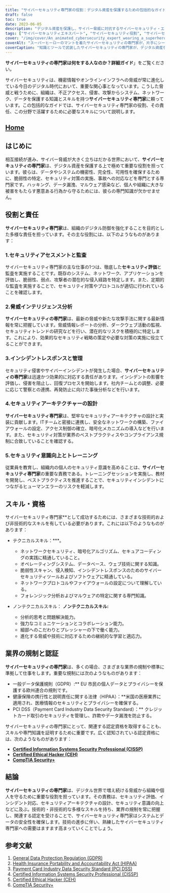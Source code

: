 ```yaml
---
title: "サイバーセキュリティ専門家の役割：デジタル資産を保護するための包括的なガイド"
draft: false
toc: true
date: 2023-06-05
description: "デジタル資産を保護し、サイバー脅威に対抗するサイバーセキュリティ・エキスパートの役割を定義する責任、スキル、業界規制を発見してください。"
tags: ["サイバーセキュリティエキスパート", "サイバーセキュリティ役割", "サイバーセキュリティ責任", "サイバーセキュリティスキル", "スレットインテリジェンス", "インシデントレスポンス", "セキュリティ意識", "ネットワークセキュリティ", "暗号化アルゴリズム", "えんぎ", "業界法規", "GDPR", "ヒパア", "PCI DSS", "証明書", "CISSP", "シーイーエイチ", "CompTIA Security+", "デジタル資産保護", "サイバー脅威", "データ機密保護", "ネットワークプロテクション", "脆弱性評価", "安全保護監査", "マルウェア検出", "情報漏えい防止", "サイバーセキュリティキャリア", "サイバーセキュリティトレーニング", "サイバーセキュリティ認定資格", "情報セキュリティ", "サイバーディフェンス"]
cover: "/img/cover/An_animated_cybersecurity_expert_wearing_a_superhero_cape.png"
coverAlt: "スーパーヒーローのマントを着たサイバーセキュリティの専門家が、片手にシールド、片手にロックマークを持って自信たっぷりに立ち、デジタル資産を守っているアニメーションです。"
coverCaption: "知識とツールで武装したサイバーセキュリティの専門家が、デジタル資産をサイバー脅威から守る様子をシンボリックに表現しています。"
---
```


**サイバーセキュリティの専門家は何をする人なのか？詳細ガイド**」をご覧ください。

サイバーセキュリティは、機密情報やオンラインインフラへの脅威が常に進化している今日のデジタル時代において、重要な関心事となっています。こうした脅威と戦うために、組織は、不正アクセス、侵害、攻撃からシステム、ネットワーク、データを保護する知識とスキルを持つ**サイバーセキュリティ専門家**に頼っています。この包括的なガイドでは、サイバーセキュリティ専門家の役割、その責任、この分野で活躍するために必要なスキルについて説明します。

## [Home](/cyber-security-career-playbook-start/)

## はじめに

相互接続が進み、サイバー脅威が大きく立ちはだかる世界において、**サイバーセキュリティの専門家**は、デジタル資産を保護する上で極めて重要な役割を担っています。彼らは、データやシステムの機密性、完全性、可用性を確保するために、脆弱性の特定、セキュリティ対策の実施、事故への対応などを専門とする専門家です。ハッキング、データ漏洩、マルウェア感染など、個人や組織に大きな被害をもたらす悪意ある行為から守るためには、彼らの専門知識が欠かせません。

## 役割と責任

**サイバーセキュリティ専門家**は、組織のデジタル防御を強化することを目的とした多様な責任を担っています。その主な役割には、以下のようなものがあります：

### 1.セキュリティアセスメントと監査

サイバーセキュリティ専門家の主な仕事の1つは、徹底した**セキュリティ評価**と監査を実施することです。既存のシステム、ネットワーク、アプリケーションを評価し、脆弱性、弱点、攻撃者の潜在的な侵入経路を特定します。また、定期的な監査を実施することで、セキュリティ対策やプロトコルが適切に行われていることを確認します。

### 2.脅威インテリジェンス分析

**サイバーセキュリティの専門家**は、最新の脅威や新たな攻撃手法に関する最新情報を常に把握しています。脅威情報レポートの分析、ダークウェブ活動の監視、セキュリティトレンドの研究などを行い、潜在的なリスクを積極的に特定します。これにより、効果的なセキュリティ戦略の策定や必要な対策の実施に役立てることができます。

### 3.インシデントレスポンスと管理

セキュリティ侵害やサイバーインシデントが発生した場合、**サイバーセキュリティの専門家**は迅速かつ効果的に対応する責任があります。インシデントの影響を評価し、侵害を阻止し、回復プロセスを開始します。社内チームとの調整、必要に応じて警察との連携、再発防止に向けた事後分析などを行います。

### 4.セキュリティアーキテクチャーの設計

**サイバーセキュリティ専門家**は、堅牢なセキュリティアーキテクチャの設計と実装に貢献します。ITチームと密接に連携し、安全なネットワークの構築、ファイアウォールの設定、アクセス制御の確立、暗号化メカニズムの導入などを行います。また、セキュリティ対策が業界のベストプラクティスやコンプライアンス規制に合致していることを確認する。

### 5.セキュリティ意識向上とトレーニング

従業員を教育し、組織内の個人のセキュリティ意識を高めることは、**サイバーセキュリティ専門家**の重要な責務である。トレーニングセッションを実施し、教材を開発し、ベストプラクティスを推進することで、セキュリティインシデントにつながるヒューマンエラーのリスクを軽減します。

## スキル・資格

サイバーセキュリティ専門家**として成功するためには、さまざまな技術的および非技術的なスキルを有している必要があります。これには以下のようなものがあります：

- テクニカルスキル：***。
  - ネットワークセキュリティ、暗号化アルゴリズム、セキュアコーディングの実践に精通していること。
  - オペレーティングシステム、データベース、ウェブ技術に関する知識。
  - 脆弱性スキャン、侵入検知、インシデントレスポンスのためのサイバーセキュリティツールおよびソフトウェアに精通している。
  - ネットワークプロトコルやファイアウォールの設定について理解している。
  - フォレンジック分析およびマルウェアの特定に関する専門知識。
  
- ノンテクニカルスキル： **ノンテクニカルスキル:**
  - 分析的思考と問題解決能力。
  - 強力なコミュニケーションとコラボレーション能力。
  - 細部へのこだわりとプレッシャーの下で働く能力。
  - 進化する脅威や技術に対応するための継続的な学習と適応力。

## 業界の規制と認証

**サイバーセキュリティの専門家**は、多くの場合、さまざまな業界の規制や標準に準拠して仕事をします。重要な規制には次のようなものがあります：

- 一般データ保護規則（GDPR）:** EU 市民の個人データとプライバシーを保護する欧州連合の規則です。
- 健康保険の携行性と説明責任に関する法律（HIPAA）：**米国の医療業界に適用され、医療情報のセキュリティとプライバシーを確保する。
- PCI DSS（Payment Card Industry Data Security Standard）：** クレジットカード取引のセキュリティを管理し、詐欺やデータ漏洩を防止する。

サイバーセキュリティの専門家にとって、関連する認定資格を取得することも、スキルや専門知識を証明するために重要です。広く認知されている認定資格には、次のようなものがあります：

- [**Certified Information Systems Security Professional (CISSP)**](https://simeononsecurity.ch/articles/a-guide-to-earning-the-isc2-cissp-certification/)
- [**Certified Ethical Hacker (CEH)**](https://simeononsecurity.ch/articles/preparing-for-the-ceh-certified-ethical-hacker-certification-exam/)
- [**CompTIA Security+**](https://simeononsecurity.ch/articles/comptias-security-plus-sy0-601-what-do-you-need-to-know/)

## 結論

**サイバーセキュリティの専門家**は、デジタル世界で増え続ける脅威から組織や個人を守るために重要な役割を担っています。その責務は、セキュリティ評価、インシデント対応、セキュリティアーキテクチャの設計、セキュリティ意識の向上などに及ぶ。技術的・非技術的な多様なスキルを持ち、業界の規制を常に把握し、関連する認定を受けることで、サイバーセキュリティ専門家はシステムとデータの安全性を確保します。技術の進歩に伴い、熟練したサイバーセキュリティ専門家への需要はますます高まっていくことでしょう。

## 参考文献

1. [General Data Protection Regulation (GDPR)](https://gdpr.eu/)
2. [Health Insurance Portability and Accountability Act (HIPAA)](https://www.hhs.gov/hipaa/index.html)
3. [Payment Card Industry Data Security Standard (PCI DSS)](https://www.pcisecuritystandards.org/)
4. [Certified Information Systems Security Professional (CISSP)](https://www.isc2.org/Certifications/CISSP)
5. [Certified Ethical Hacker (CEH)](https://www.eccouncil.org/programs/certified-ethical-hacker-ceh/)
6. [CompTIA Security+](https://www.comptia.org/certifications/security)
